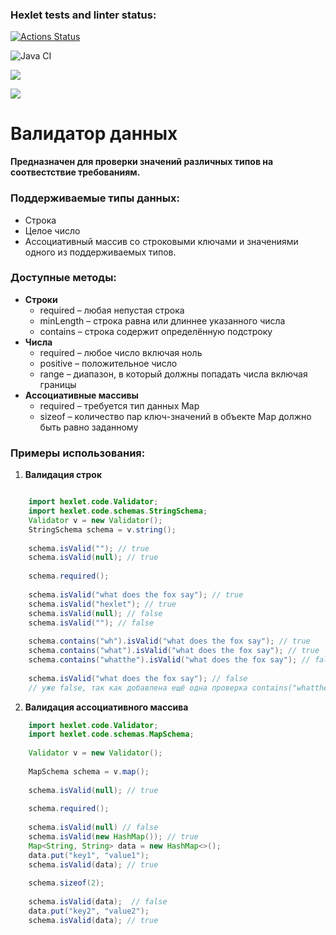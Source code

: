 ### Hexlet tests and linter status:
[![Actions Status](https://github.com/nik2704/java-project-lvl3/workflows/hexlet-check/badge.svg)](https://github.com/nik2704/java-project-lvl3/actions)

![Java CI](https://github.com/nik2704/java-project-lvl2/actions/workflows/blank.yml/badge.svg)

<a href="https://codeclimate.com/github/nik2704/java-project-lvl3/maintainability"><img src="https://api.codeclimate.com/v1/badges/afb66a0d8d00ae36edc0/maintainability" /></a>

<a href="https://codeclimate.com/github/nik2704/java-project-lvl3/test_coverage"><img src="https://api.codeclimate.com/v1/badges/afb66a0d8d00ae36edc0/test_coverage" /></a>

# **Валидатор данных**

**Предназначен для проверки значений различных типов на соотвестствие требованиям.**

### Поддерживаемые типы данных:
* Строка
* Целое число
* Ассоциативный массив со строковыми ключами и значениями одного из поддерживаемых типов.

### Доступные методы:
* **Строки**
   * required – любая непустая строка
   * minLength – строка равна или длиннее указанного числа
   * contains – строка содержит определённую подстроку
* **Числа**
   * required – любое число включая ноль
   * positive – положительное число
   * range – диапазон, в который должны попадать числа включая границы
* **Ассоциативные массивы**
   * required – требуется тип данных Map
   * sizeof – количество пар ключ-значений в объекте Map должно быть равно заданному

### Примеры использования:

1) **Валидация строк**

```java

    import hexlet.code.Validator;
    import hexlet.code.schemas.StringSchema;
    Validator v = new Validator();
    StringSchema schema = v.string();
    
    schema.isValid(""); // true
    schema.isValid(null); // true
    
    schema.required();
    
    schema.isValid("what does the fox say"); // true
    schema.isValid("hexlet"); // true
    schema.isValid(null); // false
    schema.isValid(""); // false
    
    schema.contains("wh").isValid("what does the fox say"); // true
    schema.contains("what").isValid("what does the fox say"); // true
    schema.contains("whatthe").isValid("what does the fox say"); // false
    
    schema.isValid("what does the fox say"); // false
    // уже false, так как добавлена ещё одна проверка contains("whatthe")

```
2) **Валидация ассоциативного массива**

```java
    import hexlet.code.Validator;
    import hexlet.code.schemas.MapSchema;
    
    Validator v = new Validator();
    
    MapSchema schema = v.map();
    
    schema.isValid(null); // true
    
    schema.required();
    
    schema.isValid(null) // false
    schema.isValid(new HashMap()); // true
    Map<String, String> data = new HashMap<>();
    data.put("key1", "value1");
    schema.isValid(data); // true
    
    schema.sizeof(2);
    
    schema.isValid(data);  // false
    data.put("key2", "value2");
    schema.isValid(data); // true
```